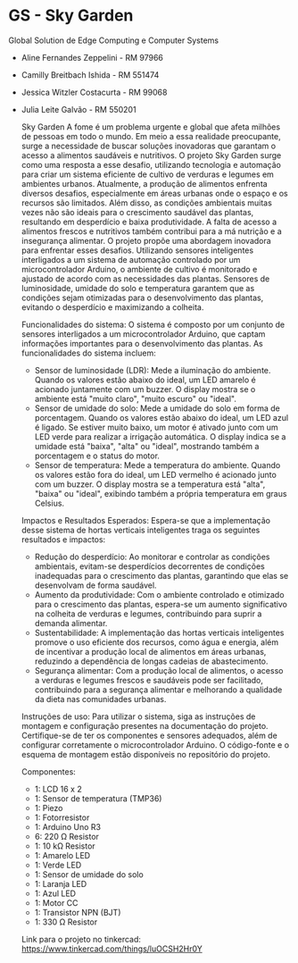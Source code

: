 # GS - Sky Garden
Global Solution de Edge Computing e Computer Systems

- Aline Fernandes Zeppelini - RM 97966
- Camilly Breitbach Ishida - RM 551474
- Jessica Witzler Costacurta - RM 99068
- Julia Leite Galvão - RM 550201

    Sky Garden
   A fome é um problema urgente e global que afeta milhões de pessoas em todo o mundo. Em meio a essa realidade preocupante, surge a necessidade de buscar soluções inovadoras que garantam o acesso a alimentos saudáveis e nutritivos. O projeto Sky Garden surge como uma resposta a esse desafio, utilizando tecnologia e automação para criar um sistema eficiente de cultivo de verduras e legumes em ambientes urbanos.
  Atualmente, a produção de alimentos enfrenta diversos desafios, especialmente em áreas urbanas onde o espaço e os recursos são limitados. Além disso, as condições ambientais muitas vezes não são ideais para o crescimento saudável das plantas, resultando em desperdício e baixa produtividade. A falta de acesso a alimentos frescos e nutritivos também contribui para a má nutrição e a insegurança alimentar.
  O projeto propõe uma abordagem inovadora para enfrentar esses desafios. Utilizando sensores inteligentes interligados a um sistema de automação controlado por um microcontrolador Arduino, o ambiente de cultivo é monitorado e ajustado de acordo com as necessidades das plantas. Sensores de luminosidade, umidade do solo e temperatura garantem que as condições sejam otimizadas para o desenvolvimento das plantas, evitando o desperdício e maximizando a colheita.
  
    Funcionalidades do sistema:
  O sistema é composto por um conjunto de sensores interligados a um microcontrolador Arduino, que captam informações importantes para o desenvolvimento das plantas. As funcionalidades do sistema incluem:
  - Sensor de luminosidade (LDR): Mede a iluminação do ambiente. Quando os valores estão abaixo do ideal, um LED amarelo é acionado juntamente com um buzzer. O display mostra se o ambiente está "muito claro", "muito escuro" ou "ideal". 
  - Sensor de umidade do solo: Mede a umidade do solo em forma de porcentagem. Quando os valores estão abaixo do ideal, um LED azul é ligado. Se estiver muito baixo, um motor é ativado junto com um LED verde para realizar a irrigação automática. O display indica se a umidade está "baixa", "alta" ou "ideal", mostrando também a porcentagem e o status do motor.
  -  Sensor de temperatura: Mede a temperatura do ambiente. Quando os valores estão fora do ideal, um LED vermelho é acionado junto com um buzzer. O display mostra se a temperatura está "alta", "baixa" ou "ideal", exibindo também a própria temperatura em graus Celsius.

    Impactos e Resultados Esperados:
  Espera-se que a implementação desse sistema de hortas verticais inteligentes traga os seguintes resultados e impactos:
  - Redução do desperdício: Ao monitorar e controlar as condições ambientais, evitam-se desperdícios decorrentes de condições inadequadas para o crescimento das plantas, garantindo que elas se desenvolvam de forma saudável.
  -  Aumento da produtividade: Com o ambiente controlado e otimizado para o crescimento das plantas, espera-se um aumento significativo na colheita de verduras e legumes, contribuindo para suprir a demanda alimentar.
  -   Sustentabilidade: A implementação das hortas verticais inteligentes promove o uso eficiente dos recursos, como água e energia, além de incentivar a produção local de alimentos em áreas urbanas, reduzindo a dependência de longas cadeias de abastecimento. 
  -   Segurança alimentar: Com a produção local de alimentos, o acesso a verduras e legumes frescos e saudáveis pode ser facilitado, contribuindo para a segurança alimentar e melhorando a qualidade da dieta nas comunidades urbanas.

    Instruções de uso:
  Para utilizar o sistema, siga as instruções de montagem e configuração presentes na documentação do projeto. Certifique-se de ter os componentes e sensores adequados, além de configurar corretamente o microcontrolador Arduino. O código-fonte e o esquema de montagem estão disponíveis no repositório do projeto.

    Componentes:
  -   1: LCD 16 x 2
  -   1: Sensor de temperatura (TMP36)
  -   1: Piezo
  -   1: Fotorresistor
  -   1: Arduino Uno R3
  -   6: 220 Ω Resistor
  -   1: 10 kΩ Resistor
  -   1: Amarelo LED
  -   1: Verde LED
  -   1: Sensor de umidade do solo
  -   1: Laranja LED
  -   1: Azul LED
  -   1: Motor CC
  -   1: Transistor NPN (BJT)
  -   1: 330 Ω Resistor

    Link para o projeto no tinkercad:
https://www.tinkercad.com/things/luOCSH2Hr0Y
